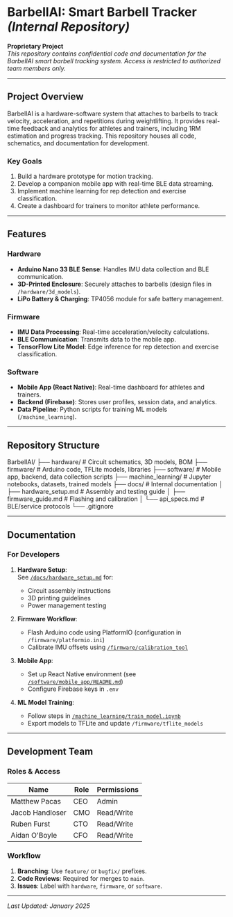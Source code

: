 # BarbellAI: Smart Barbell Tracker *(Internal Repository)*

**Proprietary Project**  
*This repository contains confidential code and documentation for the BarbellAI smart barbell tracking system. Access is restricted to authorized team members only.*

---

## Project Overview
BarbellAI is a hardware-software system that attaches to barbells to track velocity, acceleration, and repetitions during weightlifting. It provides real-time feedback and analytics for athletes and trainers, including 1RM estimation and progress tracking. This repository houses all code, schematics, and documentation for development.

### Key Goals
1. Build a hardware prototype for motion tracking.
2. Develop a companion mobile app with real-time BLE data streaming.
3. Implement machine learning for rep detection and exercise classification.
4. Create a dashboard for trainers to monitor athlete performance.

---

## Features
### Hardware
- **Arduino Nano 33 BLE Sense**: Handles IMU data collection and BLE communication.
- **3D-Printed Enclosure**: Securely attaches to barbells (design files in `/hardware/3d_models`).
- **LiPo Battery & Charging**: TP4056 module for safe battery management.

### Firmware
- **IMU Data Processing**: Real-time acceleration/velocity calculations.
- **BLE Communication**: Transmits data to the mobile app.
- **TensorFlow Lite Model**: Edge inference for rep detection and exercise classification.

### Software
- **Mobile App (React Native)**: Real-time dashboard for athletes and trainers.
- **Backend (Firebase)**: Stores user profiles, session data, and analytics.
- **Data Pipeline**: Python scripts for training ML models (`/machine_learning`).

---

## Repository Structure
BarbellAI/
├── hardware/ # Circuit schematics, 3D models, BOM
├── firmware/ # Arduino code, TFLite models, libraries
├── software/ # Mobile app, backend, data collection scripts
├── machine_learning/ # Jupyter notebooks, datasets, trained models
├── docs/ # Internal documentation
│ ├── hardware_setup.md # Assembly and testing guide
│ ├── firmware_guide.md # Flashing and calibration
│ └── api_specs.md # BLE/service protocols
└── .gitignore

---

## Documentation
### For Developers
1. **Hardware Setup**:  
   See [`/docs/hardware_setup.md`](docs/hardware_setup.md) for:  
   - Circuit assembly instructions  
   - 3D printing guidelines  
   - Power management testing  

2. **Firmware Workflow**:  
   - Flash Arduino code using PlatformIO (configuration in `/firmware/platformio.ini`)  
   - Calibrate IMU offsets using [`/firmware/calibration_tool`](firmware/calibration_tool)  

3. **Mobile App**:  
   - Set up React Native environment (see [`/software/mobile_app/README.md`](software/mobile_app/README.md))  
   - Configure Firebase keys in `.env`  

4. **ML Model Training**:  
   - Follow steps in [`/machine_learning/train_model.ipynb`](machine_learning/train_model.ipynb)  
   - Export models to TFLite and update `/firmware/tflite_models`  

---

## Development Team
### Roles & Access
| Name             | Role             | Permissions       |
|------------------|------------------|-------------------|
| Matthew Pacas    | CEO              | Admin             |
| Jacob Handloser  | CMO              | Read/Write        |
| Ruben Furst      | CTO              | Read/Write        |
| Aidan O'Boyle    | CFO              | Read/Write        |

### Workflow
1. **Branching**: Use `feature/` or `bugfix/` prefixes.  
2. **Code Reviews**: Required for merges to `main`.  
3. **Issues**: Label with `hardware`, `firmware`, or `software`.  

---


*Last Updated: January 2025*  